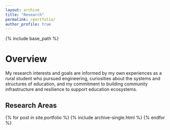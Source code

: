 ```yaml
---
layout: archive
title: "Research"
permalink: /portfolio/
author_profile: true
---
```


{% include base_path %}
# Overview
My research interests and goals are informed by my own experiences as a rural student who pursued engineering, curiosities about the systems and structures of education, and my commitment to building community infrastructure and resilience to support education ecosystems. 

## Research Areas
{% for post in site.portfolio %}
  {% include archive-single.html %}
{% endfor %}

